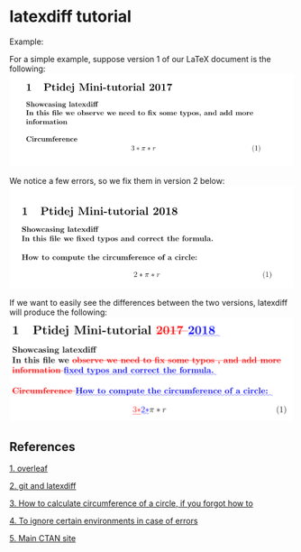 # latexdiff tutorial

Example:

For a simple example, suppose version 1 of our LaTeX document is the following: 
![Screenshot](version1.png)

We notice a few errors, so we fix them in version 2 below: 
![Screenshot](version2.png)

If we want to easily see the differences between the two versions, latexdiff will produce the following: 
![Screenshot](diff.png)


## References

[1. overleaf](https://www.overleaf.com/learn/latex/Articles/Using_Latexdiff_For_Marking_Changes_To_Tex_Documents)

[2. git and latexdiff](http://www.deanbodenham.com/learn/git-and-latexdiff.html)

[3. How to calculate circumference of a circle, if you forgot how to](https://www.wikihow.com/Calculate-the-Circumference-of-a-Circle)

[4. To ignore certain environments in case of errors](https://tex.stackexchange.com/questions/73224/is-there-an-option-in-latexdiff-to-ignore-whole-environments)

[5. Main CTAN site](https://ctan.org/tex-archive/support/latexdiff)
